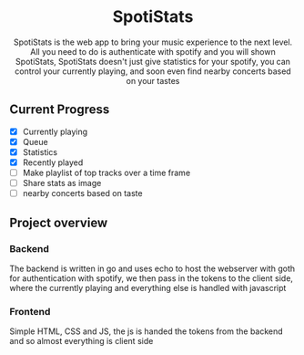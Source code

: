 <div align="center">
  <h1>SpotiStats</h1>  
  <p>SpotiStats is the web app to bring your music experience to the next level. All you need to do is authenticate with spotify and you will shown SpotiStats, SpotiStats doesn't just give statistics for your spotify, you can control your currently playing, and soon even find nearby concerts based on your tastes</p>
</div>

## Current Progress
- [x] Currently playing
- [x] Queue
- [x] Statistics
- [x] Recently played
- [ ] Make playlist of top tracks over a time frame
- [ ] Share stats as image
- [ ] nearby concerts based on taste

## Project overview
### Backend
The backend is written in go and uses echo to host the webserver with goth for authentication with spotify, we then pass in the tokens to the client side, where the currently playing and everything else is handled with javascript
### Frontend
Simple HTML, CSS and JS, the js is handed the tokens from the backend and so almost everything is client side
